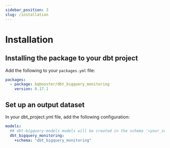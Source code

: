 ```yaml
---
sidebar_position: 3
slug: /installation
---
```


# Installation

## Installing the package to your dbt project

Add the following to your `packages.yml` file:

```yml
packages:
  - package: bqbooster/dbt_bigquery_monitoring
    version: 0.17.1
```

## Set up an output dataset

In your dbt_project.yml file, add the following configuration:

```yml
models:
  ## dbt-bigquery-models models will be created in the schema '<your_schema>_dbt_bigquery_monitoring' (or anything related if you override output schema system through a macro)
  dbt_bigquery_monitoring:
    +schema: "dbt_bigquery_monitoring"
```
